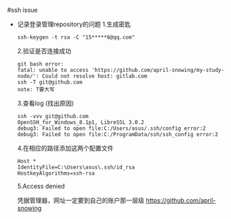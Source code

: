 
#ssh issue 
  - 记录登录管理repository的问题
    1.生成密匙

        ssh-keygen -t rsa -C "15*****6@qq.com"   
        
    2.验证是否连接成功

        git bash error:
        fatal: unable to access 'https://github.com/april-snowing/my-study-node/': Could not resolve host: gitlab.com
        ssh -T git@github.com
        note: T要大写

    3.查看log (找出原因)

        ssh -vvv git@github.com
        OpenSSH_for_Windows_8.1p1, LibreSSL 3.0.2
        debug3: Failed to open file:C:/Users/asus/.ssh/config error:2
        debug3: Failed to open file:C:/ProgramData/ssh/ssh_config error:2

    4.在相应的路径添加这两个配置文件

        Host *
        IdentityFile=C:\Users\asus\.ssh/id_rsa 
        HostkeyAlgorithms=ssh-rsa 

    5.Access denied

    凭据管理器，网址一定要到自己的账户那一层级
    https://github.com/april-snowing

